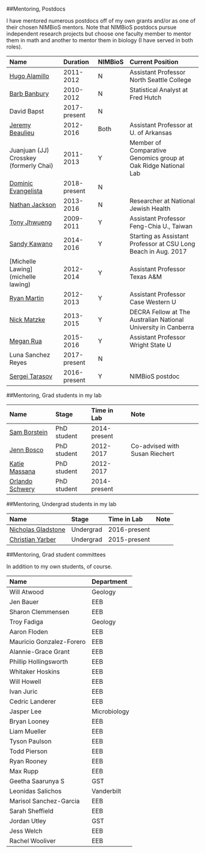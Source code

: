 

##Mentoring, Postdocs

I have mentored numerous postdocs off of my own grants and/or as one of their chosen NIMBioS mentors. Note that NIMBioS postdocs pursue independent research projects but choose one faculty member to mentor them in math and another to mentor them in biology (I have served in both roles).


|Name                                                              |Duration     |NIMBioS |Current Position                                                |
|:-----------------------------------------------------------------|:------------|:-------|:---------------------------------------------------------------|
|[Hugo Alamillo](https://people.northseattle.edu/users/halamillo)  |2011-2012    |N       |Assistant Professor North Seattle College                       |
|[Barb Banbury](https://www.linkedin.com/in/bbanbury)              |2010-2012    |N       |Statistical Analyst at Fred Hutch                               |
|David Bapst                                                       |2017-present |N       |                                                                |
|[Jeremy Beaulieu](http://www.jeremybeaulieu.org/)                 |2012-2016    |Both    |Assistant Professor at U. of Arkansas                           |
|Juanjuan (JJ) Crosskey (formerly Chai)                            |2011-2013    |Y       |Member of Comparative Genomics group at Oak Ridge National Lab  |
|[Dominic Evangelista](https://www.roachbrain.com)                                                       |2018-present |N       |                                                                |
|[Nathan Jackson](http://nathandjackson.com/)                      |2013-2016    |N       |Researcher at National Jewish Health                            |
|[Tony Jhwueng](http://www.tonyjhwueng.info/)                      |2009-2011    |Y       |Assistant Professor Feng-Chia U., Taiwan                        |
|[Sandy Kawano](http://sandykawano.weebly.com/)                    |2014-2016    |Y       |Starting as Assistant Professor at  CSU Long Beach in Aug. 2017 |
|[Michelle Lawing](michelle lawing)                                |2012-2014    |Y       |Assistant Professor Texas A&M                                   |
|[Ryan Martin](http://www.martinevolutionaryecologylab.com)        |2012-2013    |Y       |Assistant Professor Case Western U                              |
|[Nick Matzke](http://nickmatzke.weebly.com)                       |2013-2015    |Y       |DECRA Fellow at The Australian National University in Canberra  |
|[Megan Rua](https://meganrua.wordpress.com)                       |2015-2016    |Y       |Assistant Professor Wright State U                              |
|Luna Sanchez Reyes                                                |2017-present |N       |                                                                |
|[Sergei Tarasov](https://sites.google.com/site/starasovresearch/) |2016-present |Y       |NIMBioS postdoc                                                 |


##Mentoring, Grad students in my lab




|Name                                                                 |Stage       |Time in Lab  |Note                           |
|:--------------------------------------------------------------------|:-----------|:------------|:------------------------------|
|[Sam Borstein](https://fish4thought.wordpress.com/)                  |PhD student |2014-present |                               |
|[Jenn Bosco](https://sites.google.com/site/jenniferboscoinfo/home)   |PhD student |2012-2017    |Co-advised with Susan Riechert |
|[Katie Massana](https://sites.google.com/site/kathrynamassana/home)  |PhD student |2012-2017    |                               |
|[Orlando Schwery](https://sites.google.com/site/orlandoschwery/home) |PhD student |2014-present |                               |


##Mentoring, Undergrad students in my lab




|Name                                                                      |Stage     |Time in Lab  |Note |
|:-------------------------------------------------------------------------|:---------|:------------|:----|
|[Nicholas Gladstone](https://twitter.com/gladstone_scott)                 |Undergrad |2016-present |     |
|[Christian Yarber](https://www.researchgate.net/profile/Christian_Yarber) |Undergrad |2015-present |     |


##Mentoring, Grad student committees

In addition to my own students, of course.


|Name                     |Department   |
|:------------------------|:------------|
|Will Atwood              |Geology      |
|Jen Bauer                |EEB          |
|Sharon Clemmensen        |EEB          |
|Troy Fadiga              |Geology      |
|Aaron Floden             |EEB          |
|Mauricio Gonzalez-Forero |EEB          |
|Alannie-Grace Grant      |EEB          |
|Phillip Hollingsworth    |EEB          |
|Whitaker Hoskins         |EEB          |
|Will Howell              |EEB          |
|Ivan Juric               |EEB          |
|Cedric Landerer          |EEB          |
|Jasper Lee               |Microbiology |
|Bryan Looney             |EEB          |
|Liam Mueller             |EEB          |
|Tyson Paulson            |EEB          |
|Todd Pierson             |EEB          |
|Ryan Rooney              |EEB          |
|Max Rupp                 |EEB          |
|Geetha Saarunya S        |GST          |
|Leonidas Salichos        |Vanderbilt   |
|Marisol Sanchez-Garcia   |EEB          |
|Sarah Sheffield          |EEB          |
|Jordan Utley             |GST          |
|Jess Welch               |EEB          |
|Rachel Wooliver          |EEB          |
